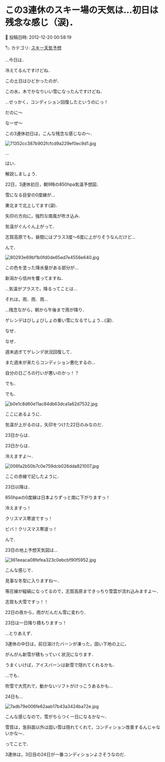 # この3連休のスキー場の天気は…初日は残念な感じ（涙)．

📅 投稿日時: 2012-12-20 00:58:19

🏷️ カテゴリ: [スキー天気予想](c6554f5c3c106093b511a8daae23757e8.md)

…今日は．


冷えてるんですけどね．





この土日はひどかったのが．


この水，木でかなりいい雪になったんですけどね．


…せっかく，コンディション回復したというのにっ！





だのに～


なーぜ～


この3連休初日は，こんな残念な感じなの～．




![71352cc387b902fcfcd9a229ef0ec9d1.jpg](images/71352cc387b902fcfcd9a229ef0ec9d1.jpg)




…


はい．


解説しましょう．


22日，3連休初日，朝9時の850hpa気温予想図．


雪になる目安の0度線が…


東北まで北上してます(涙)．


矢印の方向に，強烈な南風が吹き込み．


気温がぐんぐん上がって．


志賀高原でも，昼間にはプラス3度～6度に上がりそうなんだけど…





んで．




![80293e69bf1b0fd0de65ed7e4556e640.jpg](images/80293e69bf1b0fd0de65ed7e4556e640.jpg)




この色を塗った降水量がある部分が…


新潟から信州を覆ってますね．





…気温がプラスで，降るってことは…


それは，雨．雨．雨…





…残念ながら，朝から午後まで雨が降り．


ゲレンデはびしょびしょの重い雪になるでしょう…(涙)．





なぜ．


なぜ．


週末過ぎてゲレンデ状況回復して．


また週末が来たらコンディション悪化するの…


自分の日ごろの行いが悪いのかっ！？





でも．


でも．




![b0e1c8d60e11ac84db63dca1a62d7532.jpg](images/b0e1c8d60e11ac84db63dca1a62d7532.jpg)




ここにあるように．


気温が上がるのは，矢印をつけた22日のみなのだ．


23日からは．





23日からは．


冷えますよ～．




![006fa2b50b7c0e759dcb026dda821007.jpg](images/006fa2b50b7c0e759dcb026dda821007.jpg)




ここの赤線で記したように．


23日以降は．


850hpaの0度線は日本よりずっと南に下がりますっ！


冷えますっ！


クリスマス寒波ですっ！


ビバ！クリスマス寒波っ！





んで．


23日の地上予想天気図は…




![361eeaca08fefea323c0ebcbf90f5952.jpg](images/361eeaca08fefea323c0ebcbf90f5952.jpg)




こんな感じで．


見事な冬型に入りますね～．


等圧線が縦縞になってるので，志賀高原まできっちり雪雲が流れ込みますよ～．


志賀も大雪ですっ！！


22日の夜から，雨がだんだん雪に変わり．


23日は一日降り積もりますっ！





…とりあえず．


3連休の中日は，前日溶けたバーンが凍った，固い下地の上に，


がんがん新雪が積もっていく状況になります．


うまくいけば，アイスバーンは新雪で隠れてくれるかも．


…でも．


吹雪で大荒れで，動かないリフトがけっこうあるかも…





24日も…




![7adb79e006fe62aab17b43a3424ba72e.jpg](images/7adb79e006fe62aab17b43a3424ba72e.jpg)




こんな感じなので，雪がちらつく一日になるかな～．


雪質は，急斜面以外は固い雪は隠れてくれて，コンディション改善するんじゃないかな～．





ってことで．


3連休は，3日目の24日が一番コンディションよさそうなのだ．
